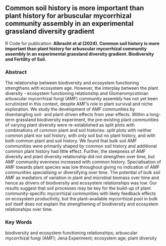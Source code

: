 ## Common soil history is more important than plant history for arbuscular mycorrhizal community assembly in an experimental grassland diversity gradient 

R Code for publication: **Albracht et al (2024). Common soil history is more important than plant history for arbuscular mycorrhizal community assembly in an experimental grassland diversity gradient. Biodiversity and Fertility of Soil.**  
 

### Abstract
The relationship between biodiversity and ecosystem functioning strengthens with ecosystem age. However, the interplay between the plant diversity - ecosystem functioning relationship and Glomeromycotinian arbuscular mycorrhizal fungi (AMF) community assembly has not yet been scrutinized in this context, despite AMF’s role in plant survival and niche exploration. We study the development of AMF communities by disentangling soil- and plant-driven effects from year effects. Within a long-term grassland biodiversity experiment, the pre-existing plant communities of varying plant diversity were re-established as split plots with combinations of common plant and soil histories: split plots with neither common plant nor soil history, with only soil but no plant history, and with both common plant and soil history. We found that bulk soil AMF communities were primarily shaped by common soil history and additional common plant history had little effect. Further, the steepness of AMF diversity and plant diversity relationship did not strengthen over time, but AMF community evenness increased with common history. Specialisation of AMF towards plant species was low throughout giving no indication of AMF communities specialising or diversifying over time. The potential of bulk soil AMF as mediators of variation in plant and microbial biomass over time and hence as drivers of biodiversity and ecosystem relationships was low. Our results suggest that soil processes may be key for the build-up of plant community-specific mycorrhizal communities with likely feedback effects on ecosystem productivity, but the plant-available mycorrhizal pool in bulk soil itself does not explain the strengthening of biodiversity and ecosystem relationships over time. 

### Key Words
biodiversity and ecosystem functioning relationships; arbuscular mycorrhizal fungi (AMF); Jena Experiment; ecosystem age; plant diversity
